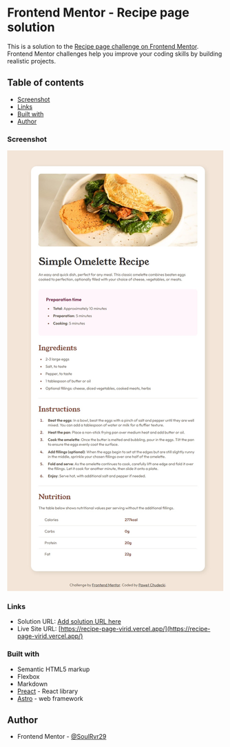 # Frontend Mentor - Recipe page solution

This is a solution to the [Recipe page challenge on Frontend Mentor](https://www.frontendmentor.io/challenges/recipe-page-KiTsR8QQKm). Frontend Mentor challenges help you improve your coding skills by building realistic projects. 

## Table of contents

- [Screenshot](#screenshot)
- [Links](#links)
- [Built with](#built-with)
- [Author](#author)

### Screenshot

![](./screenshot.jpeg)

### Links

- Solution URL: [Add solution URL here](https://your-solution-url.com)
- Live Site URL: [https://recipe-page-virid.vercel.app/](https://recipe-page-virid.vercel.app/)

### Built with

- Semantic HTML5 markup
- Flexbox
- Markdown
- [Preact](https://preactjs.com/) - React library
- [Astro](https://astro.build/) - web framework

## Author

- Frontend Mentor - [@SoulRvr29](https://www.frontendmentor.io/profile/SoulRvr29)
